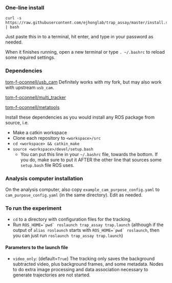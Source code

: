
### One-line install
```
curl -s https://raw.githubusercontent.com/ejhonglab/trap_assay/master/install.sh | bash
```
Just paste this in to a terminal, hit enter, and type in your password as needed.

When it finishes running, open a new terminal or type `. ~/.bashrc` to reload
some required settings.

### Dependencies

[tom-f-oconnell/usb_cam](https://github.com/tom-f-oconnell/usb_cam)
Definitely works with my fork, but may also work with upstream `usb_cam`.

[tom-f-oconnell/multi_tracker](https://github.com/tom-f-oconnell/multi_tracker)

[tom-f-oconnell/metatools](https://github.com/tom-f-oconnell/metatools)


Install these dependencies as you would install any ROS package from source, i.e.

- Make a catkin workspace
- Clone each repository to `<workspace>/src`
- `cd <workspace> && catkin_make`
- `source <workspace>/devel/setup.bash`
	- You can put this line in your `~/.bashrc` file, towards the bottom. If you do, make sure to put it AFTER the other line that sources some `setup.bash` file ROS uses.

### Analysis computer installation

On the analysis computer, also copy `example_cam_purpose_config.yaml` to 
`cam_purpose_config.yaml` (in the same directory). Edit as needed.


### To run the experiment

- `cd` to a directory with configuration files for the tracking.
- Run ```ROS_HOME=`pwd` roslaunch trap_assay trap.launch```
  (although if the output of `alias roslaunch` starts with 
  ```ROS_HOME=`pwd` roslaunch```, then you can just run 
  ```roslaunch trap_assay trap.launch```)

#### Parameters to the launch file

- `video_only`: (default=`True`) The tracking only saves the background subtracted video, plus background frames, and some metadata. Nodes to do extra image processing and data association necessary to generate trajectories are not started.

